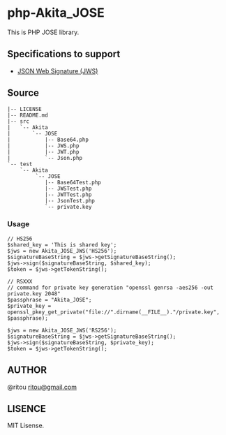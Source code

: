 # php-Akita_JOSE #

This is PHP JOSE library.  

## Specifications to support ##

* [JSON Web Signature (JWS)](https://datatracker.ietf.org/doc/draft-jones-json-web-signature/)

## Source ##

    |-- LICENSE
    |-- README.md
    |-- src
    |   `-- Akita
    |       `-- JOSE
    |           |-- Base64.php
    |           |-- JWS.php
    |           |-- JWT.php
    |           `-- Json.php
    `-- test
        `-- Akita
             `-- JOSE
                |-- Base64Test.php
                |-- JWSTest.php
                |-- JWTTest.php
                |-- JsonTest.php
                `-- private.key

### Usage ###

    // HS256
    $shared_key = 'This is shared key';
    $jws = new Akita_JOSE_JWS('HS256');
    $signatureBaseString = $jws->getSignatureBaseString();
    $jws->sign($signatureBaseString, $shared_key);
    $token = $jws->getTokenString();

    // RSXXX
    // command for private key generation "openssl genrsa -aes256 -out private.key 2048"
    $passphrase = "Akita_JOSE";
    $private_key = openssl_pkey_get_private("file://".dirname(__FILE__)."/private.key", $passphrase);

    $jws = new Akita_JOSE_JWS('RS256');
    $signatureBaseString = $jws->getSignatureBaseString();
    $jws->sign($signatureBaseString, $private_key);
    $token = $jws->getTokenString();

AUTHOR
------------------------------------------------------
@ritou ritou@gmail.com

LISENCE
------------------------------------------------------
MIT Lisense.
